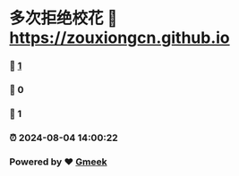 # 多次拒绝校花 :link: https://zouxiongcn.github.io 
### :page_facing_up: [1](https://zouxiongcn.github.io/tag.html) 
### :speech_balloon: 0 
### :hibiscus: 1 
### :alarm_clock: 2024-08-04 14:00:22 
### Powered by :heart: [Gmeek](https://github.com/Meekdai/Gmeek)
